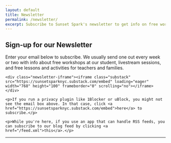 ```yaml
---
layout: default
title: Newsletter
permalink: /newsletter/
excerpt: Subscribe to Sunset Spark's newsletter to get info on free workshops, livestreams, lesson plans and activities, and more.
---
```

<div class="jumbotron computing-cover">
    <!-- <h1></h1> -->
</div>

<section>
    <h2 class="section-heading">Sign-up for our Newsletter</h2>
    <p>Enter your email below to subscribe. We usually send one out every week or two with info about free workshops at our student, livestream sessions, and free lessons and activities for teachers and families.</p>

    <div class="newsletter-iframe"><iframe class="substack" src="https://sunsetsparknyc.substack.com/embed" loading="eager" width="768" height="100" frameborder="0" scrolling="no"></iframe></div>

    <p>If you run a privacy plugin like 1Blocker or uBlock, you might not see the email box above. In that case, click <a href="https://sunsetsparknyc.substack.com/embed">here</a> to subscribe.</p>

    <p>While you're here, if you use an app that can handle RSS feeds, you can subscribe to our blog feed by clicking <a href="/feed.xml">this</a>.</p>

</section>

<hr class="star">
